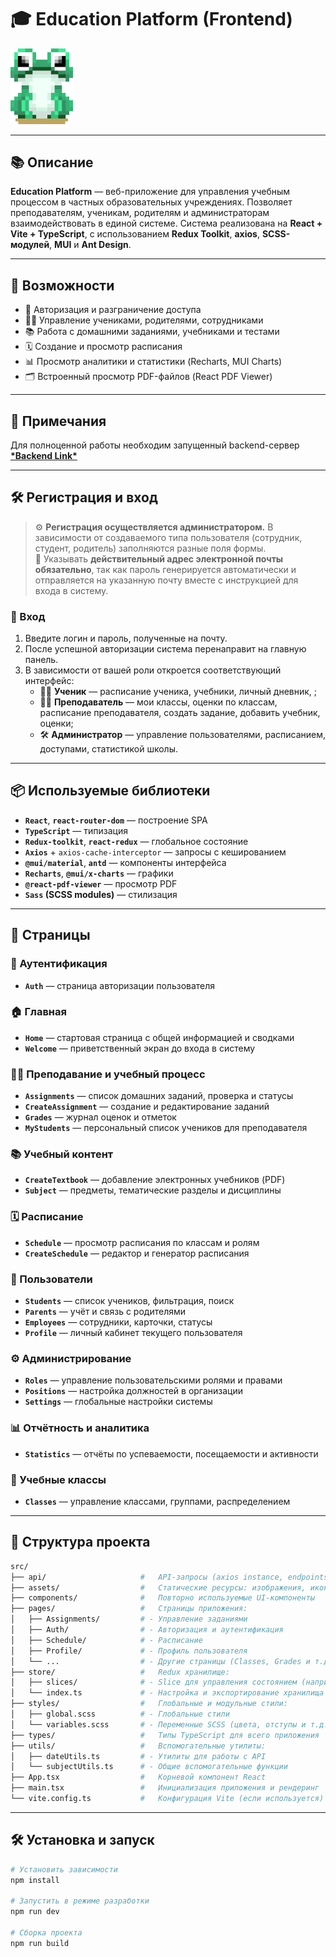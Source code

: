 # 🎓 Education Platform (Frontend)
<img src="./src/assets/images/logo.png" alt="Education Platform Logo" width="100px"/>

---

## 📚 Описание

**Education Platform** — веб-приложение для управления учебным процессом в частных образовательных учреждениях.
Позволяет преподавателям, ученикам, родителям и администраторам взаимодействовать в единой системе.
Система реализована на **React + Vite + TypeScript**, с использованием **Redux Toolkit**, **axios**, **SCSS-модулей**, **MUI** и **Ant Design**.

---

## 🚀 Возможности

- 🔐 Авторизация и разграничение доступа
- 👩‍🏫 Управление учениками, родителями, сотрудниками
- 📚 Работа с домашними заданиями, учебниками и тестами
- 🗓 Создание и просмотр расписания
- 📊 Просмотр аналитики и статистики (Recharts, MUI Charts)
- 🗂 Встроенный просмотр PDF-файлов (React PDF Viewer)

---
## 📌 Примечания
Для полноценной работы необходим запущенный backend-сервер **[\*Backend Link*](https://github.com/Mauzek/SchoolServer)**

---
## 🛠 Регистрация и вход

> ⚙️ **Регистрация осуществляется администратором.** В зависимости от создаваемого типа пользователя (сотрудник, студент, родитель) заполняются разные поля формы.  
> 📧 Указывать **действительный адрес электронной почты обязательно**, так как пароль генерируется автоматически и отправляется на указанную почту вместе с инструкцией для входа в систему.

### 🔑 Вход

1. Введите логин и пароль, полученные на почту.
2. После успешной авторизации система перенаправит на главную панель.
3. В зависимости от вашей роли откроется соответствующий интерфейс:
   - 👨‍🎓 **Ученик** — расписание ученика, учебники, личный дневник, ;
   - 👩‍🏫 **Преподаватель** — мои классы, оценки по классам, расписание преподавателя, создать задание, добавить учебник, оценки;
   - 🛠 **Администратор** — управление пользователями, расписанием, доступами, статистикой школы.
   
---
## 📦 Используемые библиотеки
- **`React`**, **`react-router-dom`** — построение SPA
- **`TypeScript`** — типизация
- **`Redux-toolkit`**, **`react-redux`** — глобальное состояние
- **`Axios`** + `axios-cache-interceptor` — запросы с кешированием
- **`@mui/material`**, **`antd`** — компоненты интерфейса
- **`Recharts`**, **`@mui/x-charts`** — графики
- **`@react-pdf-viewer`** — просмотр PDF
- **`Sass` (SCSS modules)** — стилизация
---
## 📄 Страницы

### 🔐 Аутентификация
- **`Auth`** — страница авторизации пользователя 

### 🏠 Главная
- **`Home`** — стартовая страница с общей информацией и сводками
- **`Welcome`** — приветственный экран до входа в систему

### 👩‍🏫 Преподавание и учебный процесс
- **`Assignments`** — список домашних заданий, проверка и статусы
- **`CreateAssignment`** — создание и редактирование заданий
- **`Grades`** — журнал оценок и отметок
- **`MyStudents`** — персональный список учеников для преподавателя

### 📚 Учебный контент
- **`CreateTextbook`** — добавление электронных учебников (PDF)
- **`Subject`** — предметы, тематические разделы и дисциплины

### 🗓 Расписание
- **`Schedule`** — просмотр расписания по классам и ролям
- **`CreateSchedule`** — редактор и генератор расписания

### 👥 Пользователи
- **`Students`** — список учеников, фильтрация, поиск
- **`Parents`** — учёт и связь с родителями
- **`Employees`** — сотрудники, карточки, статусы
- **`Profile`** — личный кабинет текущего пользователя

### ⚙️ Администрирование
- **`Roles`** — управление пользовательскими ролями и правами
- **`Positions`** — настройка должностей в организации
- **`Settings`** — глобальные настройки системы

### 📊 Отчётность и аналитика
- **`Statistics`** — отчёты по успеваемости, посещаемости и активности

### 🏫 Учебные классы
- **`Classes`** — управление классами, группами, распределением
---

## 📁 Структура проекта
```bash
src/
├── api/                     #   API-запросы (axios instance, endpoints)
├── assets/                  #   Статические ресурсы: изображения, иконки, шрифты
├── components/              #   Повторно используемые UI-компоненты
├── pages/                   #   Страницы приложения:
│   ├── Assignments/         # - Управление заданиями
│   ├── Auth/                # - Авторизация и аутентификация
│   ├── Schedule/            # - Расписание
│   ├── Profile/             # - Профиль пользователя
│   └── ...                  # - Другие страницы (Classes, Grades и т.д.)
├── store/                   #   Redux хранилище:
│   ├── slices/              # - Slice для управления состоянием (например, authSlice.ts, userSlice.ts)
│   └── index.ts             # - Настройка и экспортирование хранилища
├── styles/                  #   Глобальные и модульные стили:
│   ├── global.scss          # - Глобальные стили
│   └── variables.scss       # - Переменные SCSS (цвета, отступы и т.д.)
├── types/                   #   Типы TypeScript для всего приложения
├── utils/                   #   Вспомогательные утилиты:
│   ├── dateUtils.ts         # - Утилиты для работы с API
│   └── subjectUtils.ts      # - Общие вспомогательные функции
├── App.tsx                  #   Корневой компонент React
├── main.tsx                 #   Инициализация приложения и рендеринг
└── vite.config.ts           #   Конфигурация Vite (если используется)
```

---

## 🛠 Установка и запуск
```bash
# Установить зависимости
npm install

# Запустить в режиме разработки
npm run dev

# Сборка проекта
npm run build
```